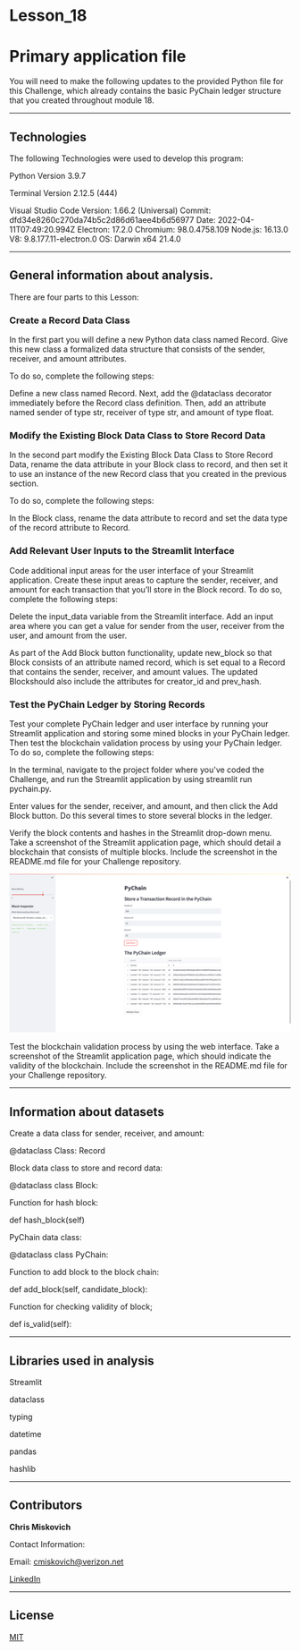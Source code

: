 # Lesson_18
# Primary application file

You will need to make the following updates to the provided Python file for this Challenge, which already contains the basic PyChain ledger structure that you created throughout module 18.


---

## Technologies

The following Technologies were used to develop this program:

Python 
    Version 3.9.7

Terminal
    Version 2.12.5 (444)

Visual Studio Code
    Version: 1.66.2 (Universal)
    Commit: dfd34e8260c270da74b5c2d86d61aee4b6d56977
    Date: 2022-04-11T07:49:20.994Z
    Electron: 17.2.0
    Chromium: 98.0.4758.109
    Node.js: 16.13.0
    V8: 9.8.177.11-electron.0
    OS: Darwin x64 21.4.0
    
---

## General information about analysis.
There are four parts to this Lesson:

### Create a Record Data Class

In the first part you will define a new Python data class named Record. Give this new class a formalized data structure that consists of the sender, receiver, and amount attributes. 

To do so, complete the following steps:

Define a new class named Record.  Next, add the @dataclass decorator immediately before the Record class definition.  Then, add an attribute named sender of type str, receiver of type str, and amount of type float.


### Modify the Existing Block Data Class to Store Record Data

In the second part modify the Existing Block Data Class to Store Record Data, rename the data attribute in your Block class to record, and then set it to use an instance of the new Record class that you created in the previous section. 

To do so, complete the following steps:

In the Block class, rename the data attribute to record and set the data type of the record attribute to Record.


### Add Relevant User Inputs to the Streamlit Interface

Code additional input areas for the user interface of your Streamlit application. Create these input areas to capture the sender, receiver, and amount for each transaction that you’ll store in the Block record. To do so, complete the following steps:

Delete the input_data variable from the Streamlit interface.  Add an input area where you can get a value for sender from the user, receiver from the user, and amount from the user.

As part of the Add Block button functionality, update new_block so that Block consists of an attribute named record, which is set equal to a Record that contains the sender, receiver, and amount values. The updated Blockshould also include the attributes for creator_id and prev_hash.


### Test the PyChain Ledger by Storing Records

Test your complete PyChain ledger and user interface by running your Streamlit application and storing some mined blocks in your PyChain ledger. Then test the blockchain validation process by using your PyChain ledger. To do so, complete the following steps:

In the terminal, navigate to the project folder where you've coded the Challenge, and run the Streamlit application by using streamlit run pychain.py.

Enter values for the sender, receiver, and amount, and then click the Add Block button. Do this several times to store several blocks in the ledger.

Verify the block contents and hashes in the Streamlit drop-down menu. Take a screenshot of the Streamlit application page, which should detail a blockchain that consists of multiple blocks. Include the screenshot in the README.md file for your Challenge repository.


![PyChain](Lesson_18_Pychain.png)

Test the blockchain validation process by using the web interface. Take a screenshot of the Streamlit application page, which should indicate the validity of the blockchain. Include the screenshot in the README.md file for your Challenge repository.









---

## Information about datasets

Create a data class for sender, receiver, and amount:

@dataclass
Class: Record

Block data class to store and record data:

@dataclass
class Block:

Function for hash block:

def hash_block(self)

PyChain data class:

@dataclass
class PyChain:


Function to add block to the block chain:

def add_block(self, candidate_block):


Function for checking validity of block;

def is_valid(self):

---

## Libraries used in analysis

Streamlit

dataclass

typing

datetime

pandas

hashlib

---

## Contributors


**Chris Miskovich**

Contact Information:

Email: cmiskovich@verizon.net

[LinkedIn](https://www.linkedin.com/in/christopher-miskovich-9a61b0234/) 

---

## License

[MIT](/license.txt)

